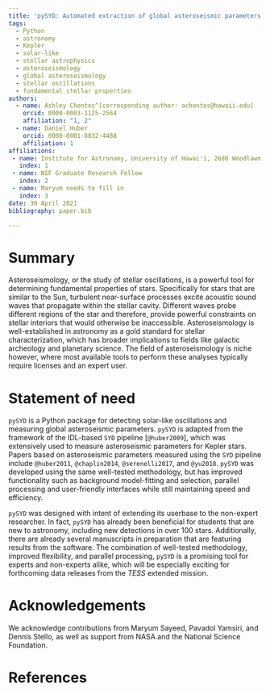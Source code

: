 ```yaml
---
title: 'pySYD: Automated extraction of global asteroseismic parameters'
tags:
  - Python
  - astronomy
  - Kepler
  - solar-like
  - stellar astrophysics
  - asteroseismology
  - global asteroseismology
  - stellar oscillations
  - fundamental stellar properties
authors:
  - name: Ashley Chontos^[corresponding author: achontos@hawaii.edu]
    orcid: 0000-0003-1125-2564
    affiliation: "1, 2"
  - name: Daniel Huber
    orcid: 0000-0001-8832-4488
    affiliation: 1
affiliations:
 - name: Institute for Astronomy, University of Hawai'i, 2680 Woodlawn Drive, Honolulu, HI 96822, USA
   index: 1
 - name: NSF Graduate Research Fellow
   index: 2
 - name: Maryum needs to fill in
   index: 3
date: 30 April 2021
bibliography: paper.bib

---
```


# Summary

Asteroseismology, or the study of stellar oscillations, is a powerful tool for 
determining fundamental properties of stars. Specifically for stars that are similar 
to the Sun, turbulent near-surface processes excite acoustic sound waves that propagate 
within the stellar cavity. Different waves probe different regions of the star and 
therefore, provide powerful constraints on stellar interiors that would otherwise be 
inaccessible. Asteroseismology is well-established in astronomy as a gold standard for 
stellar characterization, which has broader implications to fields like galactic archeology 
and planetary science. The field of asteroseismology is niche however, where most available 
tools to perform these analyses typically require licenses and an expert user.

# Statement of need

`pySYD` is a Python package for detecting solar-like oscillations and measuring global
asteroseismic parameters. `pySYD` is adapted from the framework of the IDL-based `SYD` 
pipeline [`@huber2009`], which was extensively used to measure asteroseismic parameters 
for Kepler stars. Papers based on asteroseismic parameters measured using the `SYD` 
pipeline include `@huber2011`, `@chaplin2014`, `@serenelli2017`, and `@yu2018`. `pySYD` 
was developed using the same well-tested methodology, but has improved functionality 
such as background model-fitting and selection, parallel processing and user-friendly 
interfaces while still maintaining speed and efficiency.

`pySYD` was designed with intent of extending its userbase to the non-expert 
researcher. In fact, `pySYD` has already been beneficial for students that are new to 
astronomy, including new detections in over 100 stars. Additionally, there are already 
several manuscripts in preparation that are featuring results from the software. The 
combination of well-tested methodology, improved flexibility, and parallel processing, 
`pySYD` is a promising tool for experts and non-experts alike, which will be especially 
exciting for forthcoming data releases from the *TESS* extended mission.

# Acknowledgements

We acknowledge contributions from Maryum Sayeed, Pavadol Yamsiri, and Dennis Stello, 
as well as support from NASA and the National Science Foundation.

# References
